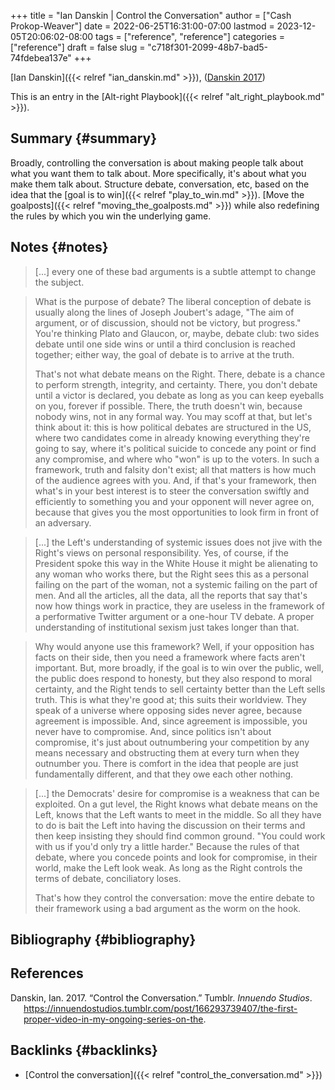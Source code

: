 +++
title = "Ian Danskin | Control the Conversation"
author = ["Cash Prokop-Weaver"]
date = 2022-06-25T16:31:00-07:00
lastmod = 2023-12-05T20:06:02-08:00
tags = ["reference", "reference"]
categories = ["reference"]
draft = false
slug = "c718f301-2099-48b7-bad5-74fdebea137e"
+++

[Ian Danskin]({{< relref "ian_danskin.md" >}}), (<a href="#citeproc_bib_item_1">Danskin 2017</a>)

This is an entry in the [Alt-right Playbook]({{< relref "alt_right_playbook.md" >}}).


## Summary {#summary}

Broadly, controlling the conversation is about making people talk about what you want them to talk about. More specifically, it's about what you make them talk about. Structure debate, conversation, etc, based on the idea that the [goal is to win]({{< relref "play_to_win.md" >}}). [Move the goalposts]({{< relref "moving_the_goalposts.md" >}}) while also redefining the rules by which you win the underlying game.


## Notes {#notes}

> [...] every one of these bad arguments is a subtle attempt to change the subject.

<!--quoteend-->

> What is the purpose of debate? The liberal conception of debate is usually along the lines of Joseph Joubert's adage, "The aim of argument, or of discussion, should not be victory, but progress." You're thinking Plato and Glaucon, or, maybe, debate club: two sides debate until one side wins or until a third conclusion is reached together; either way, the goal of debate is to arrive at the truth.
>
> That's not what debate means on the Right. There, debate is a chance to perform strength, integrity, and certainty. There, you don't debate until a victor is declared, you debate as long as you can keep eyeballs on you, forever if possible. There, the truth doesn't win, because nobody wins, not in any formal way. You may scoff at that, but let's think about it: this is how political debates are structured in the US, where two candidates come in already knowing everything they're going to say, where it's political suicide to concede any point or find any compromise, and where who "won" is up to the voters. In such a framework, truth and falsity don't exist; all that matters is how much of the audience agrees with you. And, if that's your framework, then what's in your best interest is to steer the conversation swiftly and efficiently to something you and your opponent will never agree on, because that gives you the most opportunities to look firm in front of an adversary.

<!--quoteend-->

> [...] the Left's understanding of systemic issues does not jive with the Right's views on personal responsibility. Yes, of course, if the President spoke this way in the White House it might be alienating to any woman who works there, but the Right sees this as a personal failing on the part of the woman, not a systemic failing on the part of men. And all the articles, all the data, all the reports that say that's now how things work in practice, they are useless in the framework of a performative Twitter argument or a one-hour TV debate. A proper understanding of institutional sexism just takes longer than that.

<!--quoteend-->

> Why would anyone use this framework? Well, if your opposition has facts on their side, then you need a framework where facts aren't important. But, more broadly, if the goal is to win over the public, well, the public does respond to honesty, but they also respond to moral certainty, and the Right tends to sell certainty better than the Left sells truth. This is what they're good at; this suits their worldview. They speak of a universe where opposing sides never agree, because agreement is impossible. And, since agreement is impossible, you never have to compromise. And, since politics isn't about compromise, it's just about outnumbering your competition by any means necessary and obstructing them at every turn when they outnumber you. There is comfort in the idea that people are just fundamentally different, and that they owe each other nothing.

<!--quoteend-->

> [...] the Democrats' desire for compromise is a weakness that can be exploited. On a gut level, the Right knows what debate means on the Left, knows that the Left wants to meet in the middle. So all they have to do is bait the Left into having the discussion on their terms and then keep insisting they should find common ground. "You could work with us if you'd only try a little harder." Because the rules of that debate, where you concede points and look for compromise, in their world, make the Left look weak. As long as the Right controls the terms of debate, conciliatory loses.
>
> That's how they control the conversation: move the entire debate to their framework using a bad argument as the worm on the hook.


## Bibliography {#bibliography}

## References

<style>.csl-entry{text-indent: -1.5em; margin-left: 1.5em;}</style><div class="csl-bib-body">
  <div class="csl-entry"><a id="citeproc_bib_item_1"></a>Danskin, Ian. 2017. “Control the Conversation.” Tumblr. <i>Innuendo Studios</i>. <a href="https://innuendostudios.tumblr.com/post/166293739407/the-first-proper-video-in-my-ongoing-series-on-the">https://innuendostudios.tumblr.com/post/166293739407/the-first-proper-video-in-my-ongoing-series-on-the</a>.</div>
</div>


## Backlinks {#backlinks}

-   [Control the conversation]({{< relref "control_the_conversation.md" >}})
